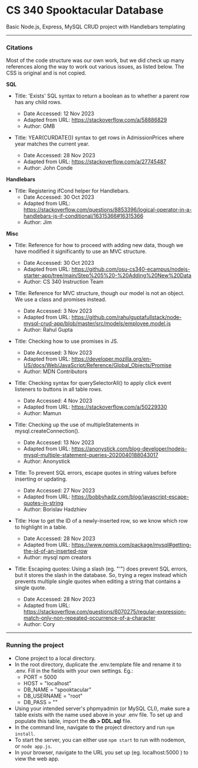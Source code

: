 # CS 340 Spooktacular Database

Basic Node.js, Express, MySQL CRUD project with Handlebars templating

---

### Citations

Most of the code structure was our own work, but we did check up many references along the way to work out various issues, as listed below. The CSS is original and is not copied.

**SQL**

-   Title: 'Exists' SQL syntax to return a boolean as to whether a parent row has any child rows.

    -   Date Accessed: 12 Nov 2023
    -   Adapted from URL: https://stackoverflow.com/a/58886829
    -   Author: GMB

-   Title: YEAR(CURDATE()) syntax to get rows in AdmissionPrices where year matches the current year.
    -   Date Accessed: 28 Nov 2023
    -   Adapted from URL: https://stackoverflow.com/a/27745487
    -   Author: John Conde

**Handlebars**

-   Title: Registering ifCond helper for Handlebars.
    -   Date Accessed: 30 Oct 2023
    -   Adapted from URL: https://stackoverflow.com/questions/8853396/logical-operator-in-a-handlebars-js-if-conditional/16315366#16315366
    -   Author: Jim

**Misc**

-   Title: Reference for how to proceed with adding new data, though we have modified it significantly to use an MVC structure.

    -   Date Accessed: 30 Oct 2023
    -   Adapted from URL: https://github.com/osu-cs340-ecampus/nodejs-starter-app/tree/main/Step%205%20-%20Adding%20New%20Data
    -   Author: CS 340 Instruction Team

-   Title: Reference for MVC structure, though our model is not an object. We use a class and promises instead.

    -   Date Accessed: 3 Nov 2023
    -   Adapted from URL: https://github.com/rahulguptafullstack/node-mysql-crud-app/blob/master/src/models/employee.model.js
    -   Author: Rahul Gupta

-   Title: Checking how to use promises in JS.

    -   Date Accessed: 3 Nov 2023
    -   Adapted from URL: https://developer.mozilla.org/en-US/docs/Web/JavaScript/Reference/Global_Objects/Promise
    -   Author: MDN Contributors

-   Title: Checking syntax for querySelectorAll() to apply click event listeners to buttons in all table rows.

    -   Date Accessed: 4 Nov 2023
    -   Adapted from URL: https://stackoverflow.com/a/50229330
    -   Author: Mamun

-   Title: Checking up the use of multipleStatements in mysql.createConnection().

    -   Date Accessed: 13 Nov 2023
    -   Adapted from URL: https://anonystick.com/blog-developer/nodejs-mysql-multiple-statement-queries-2020040188043017
    -   Author: Anonystick

-   Title: To prevent SQL errors, escape quotes in string values before inserting or updating.

    -   Date Accessed: 27 Nov 2023
    -   Adapted from URL: https://bobbyhadz.com/blog/javascript-escape-quotes-in-string
    -   Author: Borislav Hadzhiev

-   Title: How to get the ID of a newly-inserted row, so we know which row to highlight in a table.

    -   Date Accessed: 28 Nov 2023
    -   Adapted from URL: https://www.npmjs.com/package/mysql#getting-the-id-of-an-inserted-row
    -   Author: mysql npm creators

-   Title: Escaping quotes: Using a slash (eg. "\'") does prevent SQL errors, but it stores the slash in the database. So, trying a regex instead which prevents multiple single quotes when editing a string that contains a single quote.
    -   Date Accessed: 28 Nov 2023
    -   Adapted from URL: https://stackoverflow.com/questions/6070275/regular-expression-match-only-non-repeated-occurrence-of-a-character
    -   Author: Cory

---

### Running the project

-   Clone project to a local directory.
-   In the root directory, duplicate the .env.template file and rename it to .env. Fill in the fields with your own settings. Eg.:
    -   PORT = 5000
    -   HOST = "localhost"
    -   DB_NAME = "spooktacular"
    -   DB_USERNAME = "root"
    -   DB_PASS = ""
-   Using your intended server's phpmyadmin (or MySQL CLI), make sure a table exists with the name used above in your .env file. To set up and populate this table, import the **db > DDL.sql** file.
-   In the command line, navigate to the project directory and run `npm install`.
-   To start the server, you can either use `npm start` to run with nodemon, or `node app.js`.
-   In your browser, navigate to the URL you set up (eg. localhost:5000 ) to view the web app.
